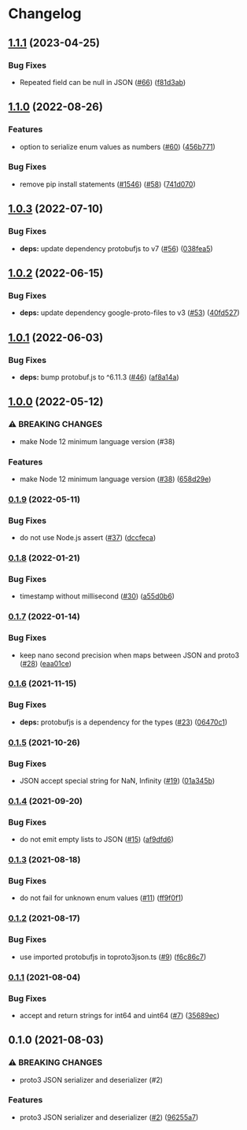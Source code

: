 # Changelog

## [1.1.1](https://github.com/googleapis/proto3-json-serializer-nodejs/compare/v1.1.0...v1.1.1) (2023-04-25)


### Bug Fixes

* Repeated field can be null in JSON ([#66](https://github.com/googleapis/proto3-json-serializer-nodejs/issues/66)) ([f81d3ab](https://github.com/googleapis/proto3-json-serializer-nodejs/commit/f81d3ab202e2a674be73db8a9b74d3eecf3bbed4))

## [1.1.0](https://github.com/googleapis/proto3-json-serializer-nodejs/compare/v1.0.3...v1.1.0) (2022-08-26)


### Features

* option to serialize enum values as numbers ([#60](https://github.com/googleapis/proto3-json-serializer-nodejs/issues/60)) ([456b771](https://github.com/googleapis/proto3-json-serializer-nodejs/commit/456b771d5fef06d914c6e201fd9f17251e55d4d9))


### Bug Fixes

* remove pip install statements ([#1546](https://github.com/googleapis/proto3-json-serializer-nodejs/issues/1546)) ([#58](https://github.com/googleapis/proto3-json-serializer-nodejs/issues/58)) ([741d070](https://github.com/googleapis/proto3-json-serializer-nodejs/commit/741d0704f49332dd5d66206fcdf2111464fb8759))

## [1.0.3](https://github.com/googleapis/proto3-json-serializer-nodejs/compare/v1.0.2...v1.0.3) (2022-07-10)


### Bug Fixes

* **deps:** update dependency protobufjs to v7 ([#56](https://github.com/googleapis/proto3-json-serializer-nodejs/issues/56)) ([038fea5](https://github.com/googleapis/proto3-json-serializer-nodejs/commit/038fea537c8809dc272c2352b832b5301c7b79d2))

## [1.0.2](https://github.com/googleapis/proto3-json-serializer-nodejs/compare/v1.0.1...v1.0.2) (2022-06-15)


### Bug Fixes

* **deps:** update dependency google-proto-files to v3 ([#53](https://github.com/googleapis/proto3-json-serializer-nodejs/issues/53)) ([40fd527](https://github.com/googleapis/proto3-json-serializer-nodejs/commit/40fd527109838a21887f7a5058406244acabe938))

## [1.0.1](https://github.com/googleapis/proto3-json-serializer-nodejs/compare/v1.0.0...v1.0.1) (2022-06-03)


### Bug Fixes

* **deps:** bump protobuf.js to ^6.11.3 ([#46](https://github.com/googleapis/proto3-json-serializer-nodejs/issues/46)) ([af8a14a](https://github.com/googleapis/proto3-json-serializer-nodejs/commit/af8a14a35c04cbef49bff806b7d906287d1d2c0d))

## [1.0.0](https://github.com/googleapis/proto3-json-serializer-nodejs/compare/v0.1.9...v1.0.0) (2022-05-12)


### ⚠ BREAKING CHANGES

* make Node 12 minimum language version (#38)

### Features

* make Node 12 minimum language version ([#38](https://github.com/googleapis/proto3-json-serializer-nodejs/issues/38)) ([658d29e](https://github.com/googleapis/proto3-json-serializer-nodejs/commit/658d29e531c2d04d4007e5843aa62d9d8ee0dae8))

### [0.1.9](https://github.com/googleapis/proto3-json-serializer-nodejs/compare/v0.1.8...v0.1.9) (2022-05-11)


### Bug Fixes

* do not use Node.js assert ([#37](https://github.com/googleapis/proto3-json-serializer-nodejs/issues/37)) ([dccfeca](https://github.com/googleapis/proto3-json-serializer-nodejs/commit/dccfeca6f3bbeec29d88319f375a734ec48aadf7))

### [0.1.8](https://github.com/googleapis/proto3-json-serializer-nodejs/compare/v0.1.7...v0.1.8) (2022-01-21)


### Bug Fixes

* timestamp without millisecond ([#30](https://github.com/googleapis/proto3-json-serializer-nodejs/issues/30)) ([a55d0b6](https://github.com/googleapis/proto3-json-serializer-nodejs/commit/a55d0b6f98f6d1c8b7d971d0a583bbd82ea66983))

### [0.1.7](https://github.com/googleapis/proto3-json-serializer-nodejs/compare/v0.1.6...v0.1.7) (2022-01-14)


### Bug Fixes

* keep nano second precision when maps between JSON and proto3 ([#28](https://github.com/googleapis/proto3-json-serializer-nodejs/issues/28)) ([eaa01ce](https://github.com/googleapis/proto3-json-serializer-nodejs/commit/eaa01ce92c4eefa816d1d6f8ef6ed11bd2a6364b))

### [0.1.6](https://www.github.com/googleapis/proto3-json-serializer-nodejs/compare/v0.1.5...v0.1.6) (2021-11-15)


### Bug Fixes

* **deps:** protobufjs is a dependency for the types ([#23](https://www.github.com/googleapis/proto3-json-serializer-nodejs/issues/23)) ([06470c1](https://www.github.com/googleapis/proto3-json-serializer-nodejs/commit/06470c1df501439ec3f8bc546cd23d798604f3bd))

### [0.1.5](https://www.github.com/googleapis/proto3-json-serializer-nodejs/compare/v0.1.4...v0.1.5) (2021-10-26)


### Bug Fixes

* JSON accept special string for NaN, Infinity ([#19](https://www.github.com/googleapis/proto3-json-serializer-nodejs/issues/19)) ([01a345b](https://www.github.com/googleapis/proto3-json-serializer-nodejs/commit/01a345b7b1d62ee65a8673737975980d274fa22a))

### [0.1.4](https://www.github.com/googleapis/proto3-json-serializer-nodejs/compare/v0.1.3...v0.1.4) (2021-09-20)


### Bug Fixes

* do not emit empty lists to JSON ([#15](https://www.github.com/googleapis/proto3-json-serializer-nodejs/issues/15)) ([af9dfd6](https://www.github.com/googleapis/proto3-json-serializer-nodejs/commit/af9dfd65efb84cfb31af0faca805f53b0ffa9874))

### [0.1.3](https://www.github.com/googleapis/proto3-json-serializer-nodejs/compare/v0.1.2...v0.1.3) (2021-08-18)


### Bug Fixes

* do not fail for unknown enum values ([#11](https://www.github.com/googleapis/proto3-json-serializer-nodejs/issues/11)) ([ff9f0f1](https://www.github.com/googleapis/proto3-json-serializer-nodejs/commit/ff9f0f1881b1aafacd693b4e24eaee9e56aff79c))

### [0.1.2](https://www.github.com/googleapis/proto3-json-serializer-nodejs/compare/v0.1.1...v0.1.2) (2021-08-17)


### Bug Fixes

* use imported protobufjs in toproto3json.ts ([#9](https://www.github.com/googleapis/proto3-json-serializer-nodejs/issues/9)) ([f6c86c7](https://www.github.com/googleapis/proto3-json-serializer-nodejs/commit/f6c86c777d567d8430b09dea3282e52af24d890f))

### [0.1.1](https://www.github.com/googleapis/proto3-json-serializer-nodejs/compare/v0.1.0...v0.1.1) (2021-08-04)


### Bug Fixes

* accept and return strings for int64 and uint64 ([#7](https://www.github.com/googleapis/proto3-json-serializer-nodejs/issues/7)) ([35689ec](https://www.github.com/googleapis/proto3-json-serializer-nodejs/commit/35689ecee55dbe6e4cf3327c535514d7fcb8332d))

## 0.1.0 (2021-08-03)


### ⚠ BREAKING CHANGES

* proto3 JSON serializer and deserializer (#2)

### Features

* proto3 JSON serializer and deserializer ([#2](https://www.github.com/googleapis/proto3-json-serializer-nodejs/issues/2)) ([96255a7](https://www.github.com/googleapis/proto3-json-serializer-nodejs/commit/96255a77c7714f33cae547db9160615d7f80a233))
